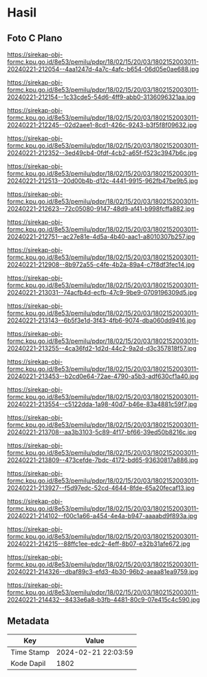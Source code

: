 # Hasil

## Foto C Plano

https://sirekap-obj-formc.kpu.go.id/8e53/pemilu/pdpr/18/02/15/20/03/1802152003011-20240221-212054--4aa1247d-4a7c-4afc-b654-06d05e0ae688.jpg

https://sirekap-obj-formc.kpu.go.id/8e53/pemilu/pdpr/18/02/15/20/03/1802152003011-20240221-212154--1c33cde5-54d6-4ff9-abb0-3136096321aa.jpg

https://sirekap-obj-formc.kpu.go.id/8e53/pemilu/pdpr/18/02/15/20/03/1802152003011-20240221-212245--02d2aee1-8cd1-426c-9243-b3f5f8f09632.jpg

https://sirekap-obj-formc.kpu.go.id/8e53/pemilu/pdpr/18/02/15/20/03/1802152003011-20240221-212352--3ed49cb4-0fdf-4cb2-a65f-f523c3947b6c.jpg

https://sirekap-obj-formc.kpu.go.id/8e53/pemilu/pdpr/18/02/15/20/03/1802152003011-20240221-212513--20d00b4b-d12c-4441-9915-962fb47be9b5.jpg

https://sirekap-obj-formc.kpu.go.id/8e53/pemilu/pdpr/18/02/15/20/03/1802152003011-20240221-212623--72c05080-9147-48d9-af41-b998fcffa882.jpg

https://sirekap-obj-formc.kpu.go.id/8e53/pemilu/pdpr/18/02/15/20/03/1802152003011-20240221-212751--ac27e81e-4d5a-4b40-aac1-a8010307b257.jpg

https://sirekap-obj-formc.kpu.go.id/8e53/pemilu/pdpr/18/02/15/20/03/1802152003011-20240221-212908--8b972a55-c4fe-4b2a-89a4-c7f8df3fec14.jpg

https://sirekap-obj-formc.kpu.go.id/8e53/pemilu/pdpr/18/02/15/20/03/1802152003011-20240221-213031--74acfb4d-ecfb-47c9-9be9-0709196309d5.jpg

https://sirekap-obj-formc.kpu.go.id/8e53/pemilu/pdpr/18/02/15/20/03/1802152003011-20240221-213143--6b5f3e1d-3f43-4fb6-9074-dba060dd9416.jpg

https://sirekap-obj-formc.kpu.go.id/8e53/pemilu/pdpr/18/02/15/20/03/1802152003011-20240221-213255--4ca36fd2-1d2d-44c2-9a2d-d3c357818f57.jpg

https://sirekap-obj-formc.kpu.go.id/8e53/pemilu/pdpr/18/02/15/20/03/1802152003011-20240221-213453--b2cd0e64-72ae-4790-a5b3-adf630cf1a40.jpg

https://sirekap-obj-formc.kpu.go.id/8e53/pemilu/pdpr/18/02/15/20/03/1802152003011-20240221-213554--c5122dda-1a98-40d7-b46e-83a4881c59f7.jpg

https://sirekap-obj-formc.kpu.go.id/8e53/pemilu/pdpr/18/02/15/20/03/1802152003011-20240221-213708--aa3b3103-5c89-4f17-bf66-39ed50b8216c.jpg

https://sirekap-obj-formc.kpu.go.id/8e53/pemilu/pdpr/18/02/15/20/03/1802152003011-20240221-213809--473cefde-7bdc-4172-bd65-93630817a886.jpg

https://sirekap-obj-formc.kpu.go.id/8e53/pemilu/pdpr/18/02/15/20/03/1802152003011-20240221-213927--f5d97edc-52cd-4644-8fde-65a20fecaf13.jpg

https://sirekap-obj-formc.kpu.go.id/8e53/pemilu/pdpr/18/02/15/20/03/1802152003011-20240221-214102--f00c1a66-a454-4e4a-b947-aaaabd9f893a.jpg

https://sirekap-obj-formc.kpu.go.id/8e53/pemilu/pdpr/18/02/15/20/03/1802152003011-20240221-214215--88ffc1ee-edc2-4eff-8b07-e32b31afe672.jpg

https://sirekap-obj-formc.kpu.go.id/8e53/pemilu/pdpr/18/02/15/20/03/1802152003011-20240221-214326--dbaf89c3-efd3-4b30-96b2-aeaa81ea9759.jpg

https://sirekap-obj-formc.kpu.go.id/8e53/pemilu/pdpr/18/02/15/20/03/1802152003011-20240221-214432--8433e6a8-b3fb-4481-80c9-07e415c4c590.jpg


## Metadata

| Key        | Value               |
| ---------- | ------------------- |
| Time Stamp | 2024-02-21 22:03:59 |
| Kode Dapil | 1802                |



